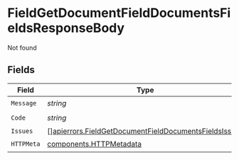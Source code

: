 # FieldGetDocumentFieldDocumentsFieldsResponseBody

Not found


## Fields

| Field                                                                                                                          | Type                                                                                                                           | Required                                                                                                                       | Description                                                                                                                    |
| ------------------------------------------------------------------------------------------------------------------------------ | ------------------------------------------------------------------------------------------------------------------------------ | ------------------------------------------------------------------------------------------------------------------------------ | ------------------------------------------------------------------------------------------------------------------------------ |
| `Message`                                                                                                                      | *string*                                                                                                                       | :heavy_check_mark:                                                                                                             | N/A                                                                                                                            |
| `Code`                                                                                                                         | *string*                                                                                                                       | :heavy_check_mark:                                                                                                             | N/A                                                                                                                            |
| `Issues`                                                                                                                       | [][apierrors.FieldGetDocumentFieldDocumentsFieldsIssues](../../models/apierrors/fieldgetdocumentfielddocumentsfieldsissues.md) | :heavy_minus_sign:                                                                                                             | N/A                                                                                                                            |
| `HTTPMeta`                                                                                                                     | [components.HTTPMetadata](../../models/components/httpmetadata.md)                                                             | :heavy_check_mark:                                                                                                             | N/A                                                                                                                            |